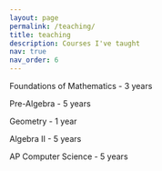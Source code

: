 ```yaml
---
layout: page
permalink: /teaching/
title: teaching
description: Courses I've taught
nav: true
nav_order: 6
---
```


Foundations of Mathematics - 3 years

Pre-Algebra - 5 years

Geometry - 1 year

Algebra II - 5 years

AP Computer Science - 5 years
